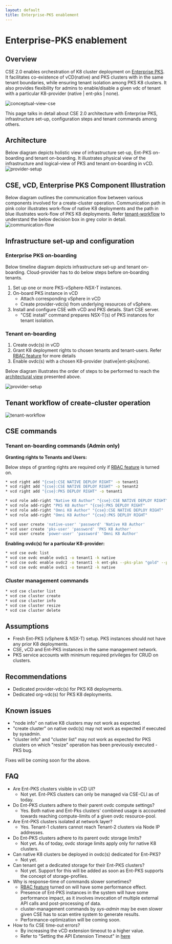 ```yaml
---
layout: default
title: Enterprise-PKS enablement
---
```


# Enterprise-PKS enablement
<a name="overview"></a>
## Overview
CSE 2.0 enables orchestration of K8 cluster deployment on [Enterprise PKS](https://cloud.vmware.com/vmware-enterprise-pks). 
It facilitates co-existence of vCD(native) and PKS clusters with in the same 
tenant boundaries, while ensuring tenant isolation among PKS K8 clusters.
It also provides flexibility for admins to enable/disable a given vdc of tenant with a 
particular K8-provider (native | ent-pks | none).

![conceptual-view-cse](img/ent-pks/01-conceptual.png)

This page talks in detail about CSE 2.0 architecture with Enterprise PKS, infrastructure set-up, 
configuration steps and tenant commands among others.

<a name="architecture"></a>
## Architecture
Below diagram depicts holistic view of infrastructure set-up, 
Ent-PKS on-boarding and tenant on-boarding. It illustrates physical 
view of the infrastructure and logical-view of PKS and tenant on-boarding in vCD. 
![provider-setup](img/ent-pks/03-provider-setup-1.png)

<a name="communication-view"></a>
## CSE, vCD, Enterprise PKS Component Illustration
Below diagram outlines the communication flow between various components involved 
for a create-cluster operation. Communication path in pink color illustrates 
work-flow of native K8 deployments and the path in blue illustrates work-flow of
PKS K8 deployments.
Refer [tenant-workflow](#tenant-workflow) to understand the below decision 
box in grey color in detail.
![communication-flow](img/ent-pks/02-communication-flow.png)

<a name="infra-view"></a>
## Infrastructure set-up and configuration 
### Enterprise PKS on-boarding 

Below timeline diagram depicts infrastructure set-up and tenant
 on-boarding. Cloud-provider has to do below steps before on-boarding tenants.
 1. Set up one or more PKS-vSphere-NSX-T instances.
 2. On-board PKS instance in vCD
    * Attach corresponding vSphere in vCD 
    * Create provider-vdc(s) from underlying resources of vSphere.
 3. Install and configure CSE with vCD and PKS details. Start CSE server.
    * "CSE install" command prepares NSX-T(s) of PKS instances for tenant isolation.
    
### Tenant on-boarding 
1. Create ovdc(s) in vCD
2. Grant K8 deployment rights to chosen tenants and tenant-users. Refer 
[RBAC feature](/RBAC.html) for more details
3. Enable ovdc(s) with a chosen K8-provider (native|ent-pks|none).

Below diagram illustrates the order of steps to be performed to reach the 
[architectural view](#architecture) presented above. 

![provider-setup](img/ent-pks/04-provider-setup-2.png)

<a name="tenant-workflow"></a>
## Tenant workflow of create-cluster operation
![tenant-workflow](img/ent-pks/05-tenant-flow.png)

<a name="cse-commands"></a>
## CSE commands
### Tenant on-boarding commands (Admin only)

**Granting rights to Tenants and Users:**

Below steps of granting rights are required only if [RBAC feature](/RBAC.html) is turned on.

```sh
* vcd right add "{cse}:CSE NATIVE DEPLOY RIGHT" -o tenant1
* vcd right add "{cse}:CSE NATIVE DEPLOY RIGHT" -o tenant2
* vcd right add "{cse}:PKS DEPLOY RIGHT" -o tenant1
```
```sh
* vcd role add-right "Native K8 Author" "{cse}:CSE NATIVE DEPLOY RIGHT"
* vcd role add-right "PKS K8 Author" "{cse}:PKS DEPLOY RIGHT"
* vcd role add-right "Omni K8 Author" "{cse}:CSE NATIVE DEPLOY RIGHT"
* vcd role add-right "Omni K8 Author" "{cse}:PKS DEPLOY RIGHT"
```
```sh
* vcd user create 'native-user' 'password' 'Native K8 Author'
* vcd user create 'pks-user' 'password' 'PKS K8 Author'
* vcd user create 'power-user' 'password' 'Omni K8 Author'
```

**Enabling ovdc(s) for a particular K8-provider:**

```sh
* vcd cse ovdc list
* vcd cse ovdc enable ovdc1 -o tenant1 -k native
* vcd cse ovdc enable ovdc2 -o tenant1 -k ent-pks --pks-plan "gold" --pks-cluster-domain "tenant1.com"
* vcd cse ovdc enable ovdc1 -o tenant2 -k native
```

### Cluster management commands
```sh
* vcd cse cluster list
* vcd cse cluster create
* vcd cse cluster info
* vcd cse cluster resize
* vcd cse cluster delete
```
<a name="assumptions"></a>
## Assumptions
* Fresh Ent-PKS (vSphere & NSX-T) setup. PKS instances should not have any prior K8 deployments.
* CSE, vCD and Ent-PKS instances in the same management network.
* PKS service accounts with minimum required privileges for CRUD on clusters.

<a name="recommendations"></a>
## Recommendations
* Dedicated provider-vdc(s) for PKS K8 deployments.
* Dedicated org-vdc(s) for PKS K8 deployments.

<a name="known-issues"></a>
## Known issues

* "node info" on native K8 clusters may not work as expected. 
* "create cluster" on native ovdc(s) may not work as expected if executed by sysadmin.
* "cluster info" and "cluster list" may not work as expected for PKS clusters 
on which "resize" operation has been previously executed - PKS bug.

Fixes will be coming soon for the above.

<a name="faq"></a>
## FAQ

* Are Ent-PKS clusters visible in vCD UI?
    * Not yet. Ent-PKS clusters can only be managed via CSE-CLI as of today.
* Do Ent-PKS clusters adhere to their parent ovdc compute settings?
    * Yes. Both native and Ent-Pks clusters' combined usage is accounted towards 
    reaching compute-limits of a given ovdc resource-pool.
* Are Ent-PKS clusters isolated at network layer?
    * Yes. Tenant-1 clusters cannot reach Tenant-2 clusters via Node IP addresses.
* Do Ent-PKS clusters adhere to its parent ovdc storage limits?
    * Not yet. As of today, ovdc storage limits apply only for native K8 clusters.
* Can native K8 clusters be deployed in ovdc(s) dedicated for Ent-PKS?
    * Not yet.
* Can tenant get a dedicated storage for their Ent-PKS clusters?
    * Not yet. Support for this will be added as soon as Ent-PKS supports the 
    concept of storage-profiles. 
* Why is response-time of commands slower sometimes?
    * [RBAC feature](/RBAC.html) turned on will have some performance effect.
    * Presence of Ent-PKS instances in the system will have some performance 
    impact, as it involves invocation of multiple external API calls 
    and post-processing of data.
    * cluster-management commands by *sys-admin* may be even slower given CSE 
    has to scan entire system to generate results.
    * Performance-optimization will be coming soon.
* How to fix CSE time-out errors?
    * By increasing the vCD extension timeout to a higher value.
    * Refer to "Setting the API Extension Timeout" in [here](/CSE_ADMIN.html)